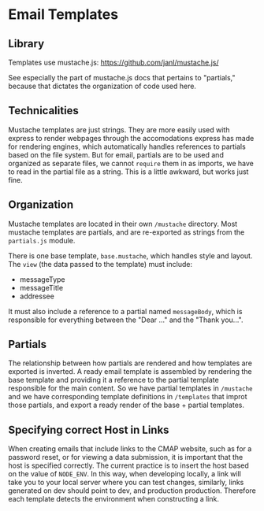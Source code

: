 # Email Templates

## Library

Templates use mustache.js: https://github.com/janl/mustache.js/

See especially the part of mustache.js docs that pertains to "partials," because that dictates the organization of code used here.

## Technicalities

Mustache templates are just strings. They are more easily used with express to render webpages through the accomodations express has made for rendering engines, which automatically handles references to partials based on the file system. But for email, partials are to be used and organized as separate files, we cannot `require` them in as imports, we have to read in the partial file as a string. This is a little awkward, but works just fine.

## Organization

Mustache templates are located in their own `/mustache` directory. Most mustache templates are partials, and are re-exported as strings from the `partials.js` module.

There is one base template, `base.mustache`, which handles style and layout. The `view` (the data passed to the template) must include:

- messageType
- messageTitle
- addressee

It must also include a reference to a partial named `messageBody`, which is responsible for everything between the "Dear ..." and the "Thank you...".

## Partials

The relationship between how partials are rendered and how templates are exported is inverted. A ready email template is assembled by rendering the base template and providing it a reference to the partial template responsible for the main content. So we have partial templates in `/mustache` and we have corresponding template definitions in `/templates` that improt those partials, and export a ready render of the base + partial templates.


## Specifying correct Host in Links

When creating emails that include links to the CMAP website, such as for a password reset, or for viewing a data submission, it is important that the host is specified correctly. The current practice is to insert the host based on the value of `NODE_ENV`. In this way, when developing locally, a link will take you to your local server where you can test changes, similarly, links generated on dev should point to dev, and production production. Therefore each template detects the environment when constructing a link.
